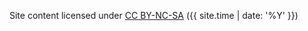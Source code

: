 Site content licensed under <a href="https://creativecommons.org/licenses/by-nc-sa/4.0" target="_blank">CC BY-NC-SA</a> ({{ site.time | date: '%Y' }})
